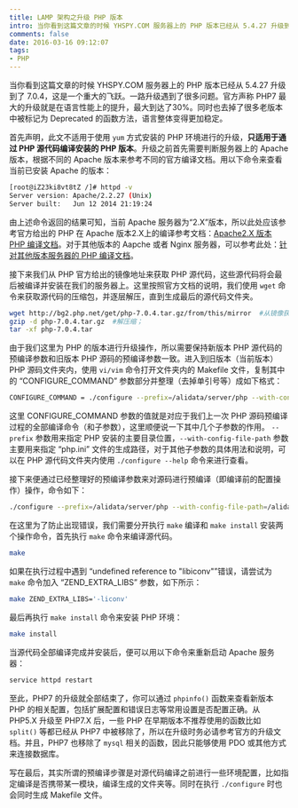 ```yaml
---
title: LAMP 架构之升级 PHP 版本
intro: 当你看到这篇文章的时候 YHSPY.COM 服务器上的 PHP 版本已经从 5.4.27 升级到了 7.0.4，这是一个重大的飞跃。一路升级遇到了很多问题。官方声称 PHP7 最大的升级就是在语言性能上的提升，最大到达了30%。同时也去掉了很多老版本中被标记为 Deprecated 的函数方法，语言整体变得更加稳定。
comments: false
date: 2016-03-16 09:12:07
tags:
- PHP
---
```


当你看到这篇文章的时候 YHSPY.COM 服务器上的 PHP 版本已经从 5.4.27 升级到了 7.0.4，这是一个重大的飞跃。一路升级遇到了很多问题。官方声称 PHP7 最大的升级就是在语言性能上的提升，最大到达了30%。同时也去掉了很多老版本中被标记为 Deprecated 的函数方法，语言整体变得更加稳定。

首先声明，此文不适用于使用 `yum` 方式安装的 PHP 环境进行的升级，**只适用于通过 PHP 源代码编译安装的 PHP 版本**。升级之前首先需要判断服务器上的 Apache 版本，根据不同的 Apache 版本来参考不同的官方编译文档。用以下命令来查看当前已安装 Apache 的版本：

```bash
[root@iZ23ki8vt8tZ /]# httpd -v
Server version: Apache/2.2.27 (Unix)
Server built:   Jun 12 2014 21:19:24
```

由上述命令返回的结果可知，当前 Apache 服务器为“2.X”版本，所以此处应该参考官方给出的 PHP 在 Apache 版本2.X上的编译参考文档：[Apache2.X 版本 PHP 编译文档](http://php.net/manual/en/install.unix.apache2.php)。对于其他版本的 Aapche 或者 Nginx 服务器，可以参考此处：[针对其他版本服务器的 PHP 编译文档](http://php.net/manual/en/install.php)。

接下来我们从 PHP 官方给出的镜像地址来获取 PHP 源代码，这些源代码将会最后被编译并安装在我们的服务器上。这里按照官方文档的说明，我们使用 `wget` 命令来获取源代码的压缩包，并逐层解压，直到生成最后的源代码文件夹。

```bash
wget http://bg2.php.net/get/php-7.0.4.tar.gz/from/this/mirror  #从镜像获取 PHP 源代码；
gzip -d php-7.0.4.tar.gz  #解压缩；
tar -xf php-7.0.4.tar
```

由于我们这里为 PHP 的版本进行升级操作，所以需要保持新版本 PHP 源代码的预编译参数和旧版本 PHP 源码的预编译参数一致。进入到旧版本（当前版本）PHP 源码文件夹内，使用 `vi/vim` 命令打开文件夹内的 Makefile 文件，复制其中的 “CONFIGURE_COMMAND” 参数部分并整理（去掉单引号等）成如下格式：

```bash
CONFIGURE_COMMAND = ./configure --prefix=/alidata/server/php --with-config-file-path=/alidata/server/php/etc --with-apxs2=/alidata/server/httpd/bin/apxs --with-mysql=mysqlnd --with-mysqli=mysqlnd --with-pdo-mysql=mysqlnd --enable-static --enable-maintainer-zts --enable-zend-multibyte --enable-inline-optimization --enable-sockets --enable-wddx --enable-zip --enable-calendar --enable-bcmath --enable-soap --with-zlib --with-iconv-dir=/usr/local/libiconv --with-gd --with-xmlrpc --enable-mbstring --without-sqlite --with-curl --enable-ftp --with-mcrypt --with-freetype-dir=/usr/local/freetype.2.1.10 --with-jpeg-dir=/usr/local/jpeg.6 --with-png-dir=/usr/local/libpng.1.2.50 --disable-ipv6 --disable-fileinfo --with-openssl --with-pcntl
```


这里 CONFIGURE_COMMAND 参数的值就是对应于我们上一次 PHP 源码预编译过程的全部编译命令（和子参数），这里顺便说一下其中几个子参数的作用。 `--prefix` 参数用来指定 PHP 安装的主要目录位置，`--with-config-file-path` 参数主要用来指定 “php.ini” 文件的生成路径，对于其他子参数的具体用法和说明，可以在 PHP 源代码文件夹内使用 `./configure --help` 命令来进行查看。

接下来便通过已经整理好的预编译参数来对源码进行预编译（即编译前的配置操作）操作，命令如下：


```bash
./configure --prefix=/alidata/server/php --with-config-file-path=/alidata/server/php/etc --with-apxs2=/alidata/server/httpd/bin/apxs --with-mysql=mysqlnd --with-mysqli=mysqlnd --with-pdo-mysql=mysqlnd --enable-static --enable-maintainer-zts --enable-zend-multibyte --enable-inline-optimization --enable-sockets --enable-wddx --enable-zip --enable-calendar --enable-bcmath --enable-soap --with-zlib --with-iconv-dir=/usr/local/libiconv --with-gd --with-xmlrpc --enable-mbstring --without-sqlite --with-curl --enable-ftp --with-mcrypt --with-freetype-dir=/usr/local/freetype.2.1.10 --with-jpeg-dir=/usr/local/jpeg.6 --with-png-dir=/usr/local/libpng.1.2.50 --disable-ipv6 --disable-fileinfo --with-openssl --with-pcntl
```

在这里为了防止出现错误，我们需要分开执行 `make` 编译和 `make install` 安装两个操作命令，首先执行 `make` 命令来编译源代码。

```bash
make
```

如果在执行过程中遇到 “undefined reference to "libiconv"”错误，请尝试为 `make` 命令加入 “ZEND_EXTRA_LIBS” 参数，如下所示：

```bash
make ZEND_EXTRA_LIBS='-liconv'
```


最后再执行 `make install` 命令来安装 PHP 环境：

```bash
make install
```

当源代码全部编译完成并安装后，便可以用以下命令来重新启动 Apache 服务器：

```bash
service httpd restart
```

至此，PHP7 的升级就全部结束了，你可以通过 `phpinfo()` 函数来查看新版本 PHP 的相关配置，包括扩展配置和错误日志等常用设置是否配置正确。从 PHP5.X 升级至 PHP7.X 后，一些 PHP 在早期版本不推荐使用的函数比如 `split()` 等都已经从 PHP7 中被移除了，所以在升级时务必请参考官方的升级文档。并且，PHP7 也移除了 `mysql` 相关的函数，因此只能够使用 PDO 或其他方式来连接数据库。

写在最后，其实所谓的预编译步骤是对源代码编译之前进行一些环境配置，比如指定编译是否携带某一模块，编译生成的文件夹等。同时在执行 `./configure` 时也会同时生成 Makefile 文件。
